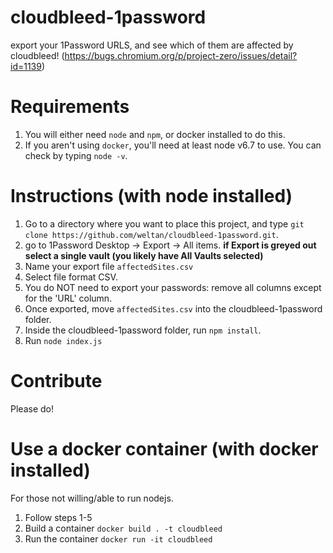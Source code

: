 # cloudbleed-1password
export your 1Password URLS, and see which of them are affected by cloudbleed! (https://bugs.chromium.org/p/project-zero/issues/detail?id=1139)

# Requirements
1. You will either need `node` and `npm`, or docker installed to do this. 
2. If you aren't using `docker`, you'll need at least node v6.7 to use. You can check by typing `node -v`.

# Instructions (with node installed)
1. Go to a directory where you want to place this project, and type `git clone https://github.com/weltan/cloudbleed-1password.git`.
2. go to 1Password Desktop -> Export -> All items.  **if Export is greyed out select a single vault (you likely have All Vaults selected)**
3. Name your export file `affectedSites.csv`
4. Select file format CSV.
5. You do NOT need to export your passwords: remove all columns except for the 'URL' column.
6. Once exported, move `affectedSites.csv` into the cloudbleed-1password folder.
7. Inside the cloudbleed-1password folder, run `npm install`.
8. Run `node index.js`

# Contribute

Please do!

# Use a docker container (with docker installed)
For those not willing/able to run nodejs.

1. Follow steps 1-5
2. Build a container `docker build . -t cloudbleed`
3. Run the container `docker run -it cloudbleed`
